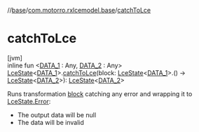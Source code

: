 //[base](../../index.md)/[com.motorro.rxlcemodel.base](index.md)/[catchToLce](catch-to-lce.md)

# catchToLce

[jvm]\
inline fun &lt;[DATA_1](catch-to-lce.md) : Any, [DATA_2](catch-to-lce.md) : Any&gt; [LceState](-lce-state/index.md)&lt;[DATA_1](catch-to-lce.md)&gt;.[catchToLce](catch-to-lce.md)(block: [LceState](-lce-state/index.md)&lt;[DATA_1](catch-to-lce.md)&gt;.() -&gt; [LceState](-lce-state/index.md)&lt;[DATA_2](catch-to-lce.md)&gt;): [LceState](-lce-state/index.md)&lt;[DATA_2](catch-to-lce.md)&gt;

Runs transformation [block](catch-to-lce.md) catching any error and wrapping it to [LceState.Error](-lce-state/-error/index.md):

<ul><li>The output data will be null</li><li>The data will be invalid</li></ul>
